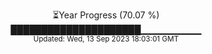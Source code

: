 <p align="center">
⏳Year Progress (70.07 %) <br>
█████████████████████▁▁▁▁▁▁▁▁▁ <br>
<sub>Updated: Wed, 13 Sep 2023 18:03:01 GMT</sub>
</p>

